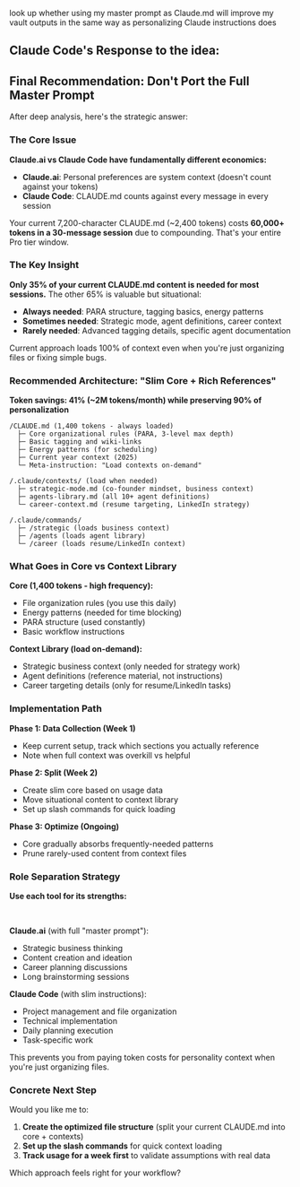 look up whether using my master prompt as Claude.md will improve my vault outputs in the same way as personalizing Claude instructions does


## Claude Code's Response to the idea:

## Final Recommendation: Don't Port the Full Master Prompt

After deep analysis, here's the strategic answer:

### The Core Issue

**Claude.ai vs Claude Code have fundamentally different economics:**

- **Claude.ai**: Personal preferences are system context (doesn't count against your tokens)
- **Claude Code**: CLAUDE.md counts against every message in every session

Your current 7,200-character CLAUDE.md (~2,400 tokens) costs **60,000+ tokens in a 30-message session** due to compounding. That's your entire Pro tier window.

### The Key Insight

**Only 35% of your current CLAUDE.md content is needed for most sessions.** The other 65% is valuable but situational:

- **Always needed**: PARA structure, tagging basics, energy patterns
- **Sometimes needed**: Strategic mode, agent definitions, career context
- **Rarely needed**: Advanced tagging details, specific agent documentation

Current approach loads 100% of context even when you're just organizing files or fixing simple bugs.

### Recommended Architecture: "Slim Core + Rich References"

**Token savings: 41% (~2M tokens/month) while preserving 90% of personalization**

```
/CLAUDE.md (1,400 tokens - always loaded)
  ├─ Core organizational rules (PARA, 3-level max depth)
  ├─ Basic tagging and wiki-links
  ├─ Energy patterns (for scheduling)
  ├─ Current year context (2025)
  └─ Meta-instruction: "Load contexts on-demand"

/.claude/contexts/ (load when needed)
  ├─ strategic-mode.md (co-founder mindset, business context)
  ├─ agents-library.md (all 10+ agent definitions)
  └─ career-context.md (resume targeting, LinkedIn strategy)

/.claude/commands/
  ├─ /strategic (loads business context)
  ├─ /agents (loads agent library)
  └─ /career (loads resume/LinkedIn context)
```

### What Goes in Core vs Context Library

**Core (1,400 tokens - high frequency):**

- File organization rules (you use this daily)
- Energy patterns (needed for time blocking)
- PARA structure (used constantly)
- Basic workflow instructions

**Context Library (load on-demand):**

- Strategic business context (only needed for strategy work)
- Agent definitions (reference material, not instructions)
- Career targeting details (only for resume/LinkedIn tasks)

### Implementation Path

**Phase 1: Data Collection (Week 1)**

- Keep current setup, track which sections you actually reference
- Note when full context was overkill vs helpful

**Phase 2: Split (Week 2)**

- Create slim core based on usage data
- Move situational content to context library
- Set up slash commands for quick loading

**Phase 3: Optimize (Ongoing)**

- Core gradually absorbs frequently-needed patterns
- Prune rarely-used content from context files

### Role Separation Strategy

**Use each tool for its strengths:**

 

**Claude.ai** (with full "master prompt"):

- Strategic business thinking
- Content creation and ideation
- Career planning discussions
- Long brainstorming sessions

**Claude Code** (with slim instructions):

- Project management and file organization
- Technical implementation
- Daily planning execution
- Task-specific work

This prevents you from paying token costs for personality context when you're just organizing files.

### Concrete Next Step

Would you like me to:

1. **Create the optimized file structure** (split your current CLAUDE.md into core + contexts)
2. **Set up the slash commands** for quick context loading
3. **Track usage for a week first** to validate assumptions with real data

Which approach feels right for your workflow?